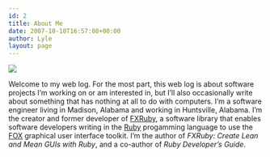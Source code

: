 ```yaml
---
id: 2
title: About Me
date: 2007-10-18T16:57:08+00:00
author: Lyle
layout: page
---
```

![](http://lylejohnson.name/images/about.jpg)

Welcome to my web log. For the most part, this web log is about software projects I&#8217;m working on or am interested in, but I&#8217;ll also occasionally write about something that has nothing at all to do with computers. I&#8217;m a software engineer living in Madison, Alabama and working in Huntsville, Alabama. I&#8217;m the creator and former developer of [FXRuby](http://www.fxruby.org/), a software library that enables software developers writing in the [Ruby](http://www.ruby-lang.org/) progamming language to use the [FOX](http://www.fox-toolkit.org/) graphical user interface toolkit. I&#8217;m the author of <cite>FXRuby: Create Lean and Mean GUIs with Ruby</cite>, and a co-author of <cite>Ruby Developer&#8217;s Guide</cite>.